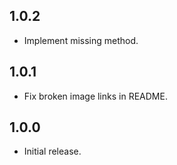 ## 1.0.2

* Implement missing method.

## 1.0.1

* Fix broken image links in README.

## 1.0.0

* Initial release.
